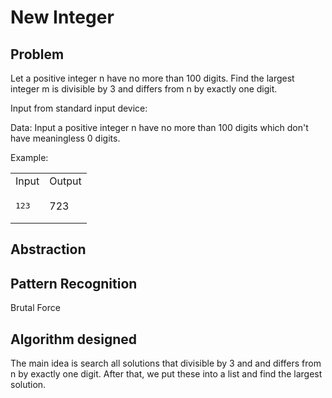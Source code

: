 # New Integer

## Problem

Let a positive integer n have no more than 100 digits. Find the largest integer m is divisible by 3 and differs from n by exactly one digit.

Input from standard input device:

Data: Input a positive integer n have no more than 100 digits which don't have meaningless 0 digits. 

Example:


<table>
<tbody>
<tr>
<td>Input</td>
<td>Output</td>
</tr>
<tr>
<td>
<p><tt>123</tt></p>
</td>
<td>723</td>
</tr>
</tbody>
</table>

## Abstraction



## Pattern Recognition

Brutal Force

## Algorithm designed

The main idea is search all solutions that divisible by 3 and and differs from n by exactly one digit. After that, we put these into a list and find the largest solution.

